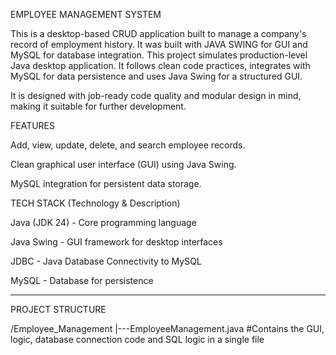 EMPLOYEE MANAGEMENT SYSTEM 

This is a desktop-based CRUD application built to manage a company's record of employment history. It was built with JAVA SWING for GUI and MySQL for database integration. This project simulates production-level Java desktop application. It follows clean code practices, integrates with MySQL for data persistence and uses Java Swing for a structured GUI. 

It is designed with job-ready code quality and modular design in mind, making it suitable for further development.

FEATURES

Add, view, update, delete, and search employee records.

Clean graphical user interface (GUI) using Java Swing.

MySQL integration for persistent data storage. 

TECH STACK (Technology & Description)

Java (JDK 24) - Core programming language

Java Swing - GUI framework for desktop interfaces 

JDBC - Java Database Connectivity to MySQL

MySQL - Database for persistence

---
PROJECT STRUCTURE 

/Employee_Management |---EmployeeManagement.java
#Contains the GUI, logic, database connection code and SQL logic in a single file 
